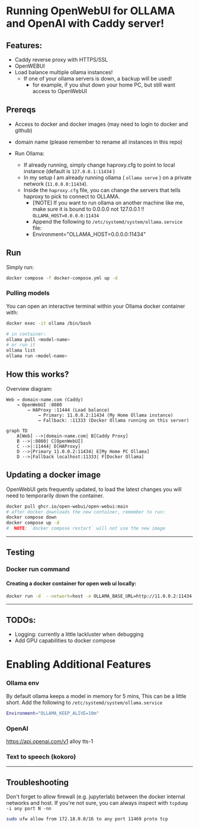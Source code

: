 # Running OpenWebUI for OLLAMA and OpenAI with Caddy server!

## Features:

- Caddy reverse proxy with HTTPS/SSL
- OpenWEBUI
- Load balance multiple ollama instances!
  - If one of your ollama servers is down, a backup will be used!
    - for example, if you shut down your home PC, but still want access to OpenWebUI

## Prereqs

- Access to docker and docker images (may need to login to docker and github)
- domain name (please remember to rename all instances in this repo)

- Run Ollama:
  - If already running, simply change haproxy.cfg to point to local instance (default is `127.0.0.1:11434` )
  - In my setup I am already running ollama ( `ollama serve` ) on a private network (`11.0.0.0:11434`).
  - Inside the `haproxy.cfg` file, you can change the servers that tells haproxy to pick to connect to OLLAMA.
    - [!NOTE] If you want to run ollama on another machine like me, make sure it is bound to 0.0.0.0 not 127.0.0.1 !! `OLLAMA_HOST=0.0.0.0:11434`
    - Append the following to `/etc/systemd/system/ollama.service` file:
    - Environment="OLLAMA_HOST=0.0.0.0:11434"

## Run

Simply run:

```sh
docker compose -f docker-compose.yml up -d
```

### Pulling models

You can open an interactive terminal within your Ollama docker container with:

```sh
docker exec -it ollama /bin/bash

# in container:
ollama pull <model-name>
# or run it
ollama list
ollama run <model-name>
```

## How this works?

Overview diagram:

```
Web → domain-name.com (Caddy)
    → OpenWebUI :8080
        → HAProxy :11444 (Load balance)
            → Primary: 11.0.0.2:11434 (My Home Ollama instance)
            → Fallback: :11333 (Docker Ollama running on this server)
```

```mermaid
graph TD
    A[Web] -->|domain-name.com| B[Caddy Proxy]
    B -->|:8080| C[OpenWebUI]
    C -->|:11444| D[HAProxy]
    D -->|Primary 11.0.0.2:11434| E[My Home PC Ollama]
    D -->|Fallback localhost:11333| F[Docker Ollama]
```

## Updating a docker image

OpenWebUI gets frequently updated, to load the latest changes you will need to temporarily down the container.

```sh
docker pull ghcr.io/open-webui/open-webui:main
# after docker downloads the new container, remember to run:
docker compose down
docker compose up -d
#  NOTE: `docker compose restart` will not use the new image
```

---

## Testing

### Docker run command

#### Creating a docker container for open web ui locally:

```sh
docker run -d  --network=host -e OLLAMA_BASE_URL=http://11.0.0.2:11434 -v open-webui:/app/backend/data --name open-webui --restart always ghcr.io/open-webui/open-webui:main
```

---

## TODOs:

- Logging: currently a little lackluster when debugging
- Add GPU capabilities to docker compose

# Enabling Additional Features

### Ollama env

By default ollama keeps a model in memory for 5 mins, This can be a little short.
Add the following to `/etc/systemd/system/ollama.service`

```sh
Environment="OLLAMA_KEEP_ALIVE=10m"
```

### OpenAI

https://api.openai.com/v1
alloy
tts-1

### Text to speech (kokoro)

---

## Troubleshooting

Don't forget to allow firewall (e.g. jupyterlab) between the docker internal networks and host.
If you're not sure, you can always inspect with `tcpdump -i any port N -nn`

```sh
sudo ufw allow from 172.18.0.0/16 to any port 11469 proto tcp
```
